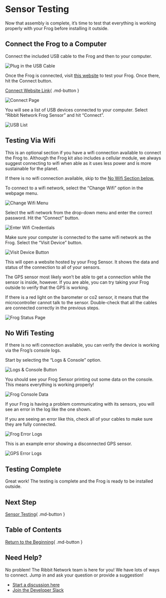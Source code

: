 # Sensor Testing

Now that assembly is complete, it’s time to test that everything is working properly with your Frog before installing it outside.

## Connect the Frog to a Computer

Connect the included USB cable to the Frog and then to your computer.

![Plug in the USB Cable](images/plug_in.gif)

Once the Frog is connected, visit [this website](https://keenanjohnson.github.io/ribbit-network-frog-software-trial-kit/) to test your Frog. Once there, hit the Connect button.

[Connect Website Link](https://keenanjohnson.github.io/ribbit-network-frog-software-trial-kit/){ .md-button }

![Connect Page](images/connect_page.png)

You will see a list of USB devices connected to your computer. Select “Ribbit Network Frog Sensor” and hit “Connect”.

![USB List](images/serial_port_select.png)

## Testing Via Wifi

This is an optional section if you have a wifi connection available to connect the Frog to. Although the Frog kit also includes a cellular module, we always suggest connecting to wifi when able as it uses less power and is more sustainable for the planet.

If there is no wifi connection available, skip to the [No Wifi Section below.](#no-wifi-testing)

To connect to a wifi network, select the “Change Wifi” option in the webpage menu.

![Change Wifi Menu](images/change_wifi_menu.png)

Select the wifi network from the drop-down menu and enter the correct password. Hit the “Connect” button.

![Enter Wifi Credentials](images/wifi_creds_enter.png)

Make sure your computer is connected to the same wifi network as the Frog. Select the “Visit Device” button.

![Visit Device Button](images/visit_device.png)

This will open a website hosted by your Frog Sensor. It shows the data and status of the connection to all of your sensors.

The GPS sensor most likely won’t be able to get a connection while the sensor is inside, however. If you are able, you can try taking your Frog outside to verify that the GPS is working.

If there is a red light on the barometer or co2 sensor, it means that the microcontroller cannot talk to the sensor. Double-check that all the cables are connected correctly in the previous steps.

![Frog Status Page](images/device_hosted_page.png)

## No Wifi Testing

If there is no wifi connection available, you can verify the device is working via the Frog’s console logs.

Start by selecting the “Logs & Console” option.

![Logs & Console Button](images/logs_and_console.png)

You should see your Frog Sensor printing out some data on the console. This means everything is working properly!

![Frog Console Data](images/frog_output.png)

If your Frog is having a problem communicating with its sensors, you will see an error in the log like the one shown. 

If you are seeing an error like this, check all of your cables to make sure they are fully connected.

![Frog Error Logs](images/frog_error_log.png)

This is an example error showing a disconnected GPS sensor.

![GPS Error Logs](images/disconnected_gps.png)

## Testing Complete

Great work! The testing is complete and the Frog is ready to be installed outside.

## Next Step

[Sensor Testing](../6-sensor-placement/6-sensor-placement.md){ .md-button }

## Table of Contents

[Return to the Beginning](../index.md){ .md-button }

## Need Help?

No problem! The Ribbit Network team is here for you! We have lots of ways to connect. Jump in and ask your question or provide a suggestion!

* [Start a discussion here](https://github.com/Ribbit-Network/ribbit-network-frog-sensor/discussions/new)
* [Join the Developer Slack](https://join.slack.com/t/ribbitnetworkgroup/shared_invite/zt-2vxvbo7ld-S36SgfDiev~ZQ2zvp03FOg)
